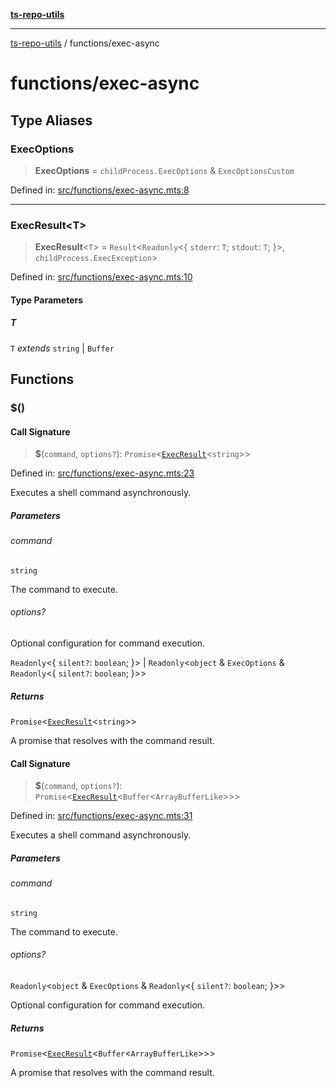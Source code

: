 [**ts-repo-utils**](../README.md)

***

[ts-repo-utils](../README.md) / functions/exec-async

# functions/exec-async

## Type Aliases

### ExecOptions

> **ExecOptions** = `childProcess.ExecOptions` & `ExecOptionsCustom`

Defined in: [src/functions/exec-async.mts:8](https://github.com/noshiro-pf/ts-repo-utils/blob/main/src/functions/exec-async.mts#L8)

***

### ExecResult\<T\>

> **ExecResult**\<`T`\> = `Result`\<`Readonly`\<\{ `stderr`: `T`; `stdout`: `T`; \}\>, `childProcess.ExecException`\>

Defined in: [src/functions/exec-async.mts:10](https://github.com/noshiro-pf/ts-repo-utils/blob/main/src/functions/exec-async.mts#L10)

#### Type Parameters

##### T

`T` *extends* `string` \| `Buffer`

## Functions

### $()

#### Call Signature

> **$**(`command`, `options?`): `Promise`\<[`ExecResult`](#execresult)\<`string`\>\>

Defined in: [src/functions/exec-async.mts:23](https://github.com/noshiro-pf/ts-repo-utils/blob/main/src/functions/exec-async.mts#L23)

Executes a shell command asynchronously.

##### Parameters

###### command

`string`

The command to execute.

###### options?

Optional configuration for command execution.

`Readonly`\<\{ `silent?`: `boolean`; \}\> | `Readonly`\<`object` & `ExecOptions` & `Readonly`\<\{ `silent?`: `boolean`; \}\>\>

##### Returns

`Promise`\<[`ExecResult`](#execresult)\<`string`\>\>

A promise that resolves with the command result.

#### Call Signature

> **$**(`command`, `options?`): `Promise`\<[`ExecResult`](#execresult)\<`Buffer`\<`ArrayBufferLike`\>\>\>

Defined in: [src/functions/exec-async.mts:31](https://github.com/noshiro-pf/ts-repo-utils/blob/main/src/functions/exec-async.mts#L31)

Executes a shell command asynchronously.

##### Parameters

###### command

`string`

The command to execute.

###### options?

`Readonly`\<`object` & `ExecOptions` & `Readonly`\<\{ `silent?`: `boolean`; \}\>\>

Optional configuration for command execution.

##### Returns

`Promise`\<[`ExecResult`](#execresult)\<`Buffer`\<`ArrayBufferLike`\>\>\>

A promise that resolves with the command result.
